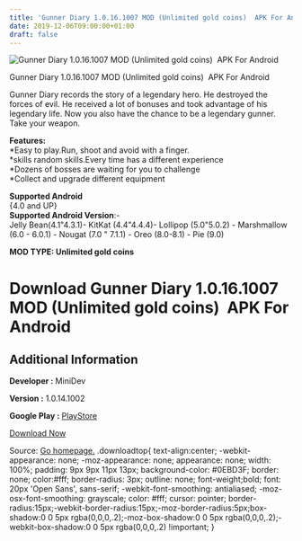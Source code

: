 ```yaml
---
title: 'Gunner Diary 1.0.16.1007 MOD (Unlimited gold coins)  APK For Android'
date: 2019-12-06T09:00:00+01:00
draft: false
---
```


![Gunner Diary 1.0.16.1007 MOD (Unlimited gold coins)  APK For Android](https://i0.wp.com/apkhome.net/wp-content/uploads/2019/12/Gunner-Diary.png "Gunner Diary 1.0.16.1007 MOD (Unlimited gold coins)  APK For Android")

  

Gunner Diary 1.0.16.1007 MOD (Unlimited gold coins)  APK For Android

Gunner Diary records the story of a legendary hero. He destroyed the forces of evil. He received a lot of bonuses and took advantage of his legendary life. Now you also have the chance to be a legendary gunner. Take your weapon.

**Features:**  
\*Easy to play.Run, shoot and avoid with a finger.  
\*skills random skills.Every time has a different experience  
\*Dozens of bosses are waiting for you to challenge  
\*Collect and upgrade different equipment

**Supported Android**  
{4.0 and UP}  
**Supported Android Version**:-  
Jelly Bean(4.1"4.3.1)- KitKat (4.4"4.4.4)- Lollipop (5.0"5.0.2) - Marshmallow (6.0 - 6.0.1) - Nougat (7.0 " 7.1.1) - Oreo (8.0-8.1) - Pie (9.0)

**MOD TYPE: Unlimited gold coins**

Download Gunner Diary 1.0.16.1007 MOD (Unlimited gold coins)  APK For Android
==============================================================================

Additional Information
----------------------

**Developer :** MiniDev

**Version :** 1.0.14.1002

**Google Play :** [PlayStore](https://play.google.com/store/apps/details?id=com.minidev.gnnrdry)

  

[Download Now](https://store4app.co/post/gunner-diary-1-0-16-1007-mod-unlimited-gold-coins-apk-for-android_1575298018)

  
Source: [Go homepage.](https://store4app.co/post/gunner-diary-1-0-16-1007-mod-unlimited-gold-coins-apk-for-android_1575298018) .downloadtop{ text-align:center; -webkit-appearance: none; -moz-appearance: none; appearance: none; width: 100%; padding: 9px 9px 11px 13px; background-color: #0EBD3F; border: none; color:#fff; border-radius: 3px; outline: none; font-weight;bold; font: 20px 'Open Sans', sans-serif; -webkit-font-smoothing: antialiased; -moz-osx-font-smoothing: grayscale; color: #fff; cursor: pointer; border-radius:15px;-webkit-border-radius:15px;-moz-border-radius:5px;box-shadow:0 0 5px rgba(0,0,0,.2);-moz-box-shadow:0 0 5px rgba(0,0,0,.2);-webkit-box-shadow:0 0 5px rgba(0,0,0,.2) !important; }